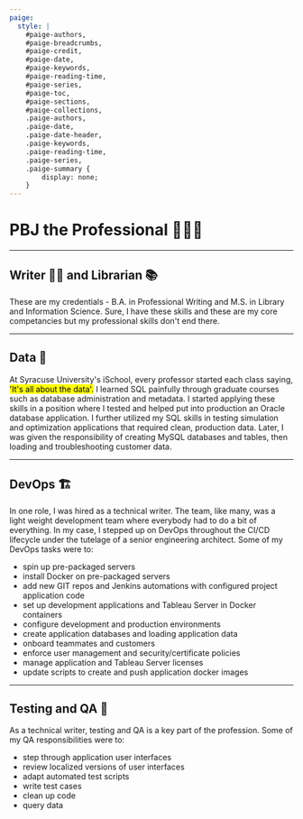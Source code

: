 ```yaml
---
paige: 
  style: |
    #paige-authors,
    #paige-breadcrumbs,
    #paige-credit,
    #paige-date,
    #paige-keywords,
    #paige-reading-time,
    #paige-series,
    #paige-toc,
    #paige-sections,
    #paige-collections,
    .paige-authors,
    .paige-date,
    .paige-date-header,
    .paige-keywords,
    .paige-reading-time,
    .paige-series,
    .paige-summary {
        display: none;
    }
---
```

<html>
<head>
<style>
table, th, td {
  border: 1px solid white;
  border-collapse: collapse;
  text-align: left;
  vertical-align: top;
}
th, td {
  padding-top: 10px;
  padding-bottom: 10px;
  padding-left: 10px;
  padding-right: 10px;
}
</style>
</head>

# PBJ the Professional 👨🏻‍💻

---

## Writer ✍🏻 and Librarian 📚
These are my credentials - B.A. in Professional Writing and M.S. in Library and Information Science. Sure, I have these skills and these are my core competancies but my professional skills don't end there.

---

## Data 💾
At Syracuse University's iSchool, every professor started each class saying, <mark>'It's all about the data'.</mark> I learned SQL painfully through graduate courses such as database administration and metadata. I started applying these skills in a position where I tested and helped put into production an Oracle database application. I further utilized my SQL skills in testing simulation and optimization applications that required clean, production data. Later, I was given the responsibility of creating MySQL databases and tables, then loading and troubleshooting customer data.

---

## DevOps 🏗️
In one role, I was hired as a technical writer. The team, like many, was a light weight development team where everybody had to do a bit of everything. In my case, I stepped up on DevOps throughout the CI/CD lifecycle under the tutelage of a senior engineering architect. Some of my DevOps tasks were to:
- spin up  pre-packaged servers
- install Docker on pre-packaged servers
- add new GIT repos and Jenkins automations with configured project application code
- set up development applications and Tableau Server in Docker containers
- configure development and production environments
- create application databases and loading application data
- onboard teammates and customers
- enforce user management and security/certificate policies
- manage application and Tableau Server licenses
- update scripts to create and push application docker images 
---
## Testing and QA 🧪
As a technical writer, testing and QA is a key part of the profession. Some of my QA responsibilities were to:
- step through application user interfaces 
- review localized versions of user interfaces
- adapt automated test scripts
- write test cases
- clean up code
- query data
